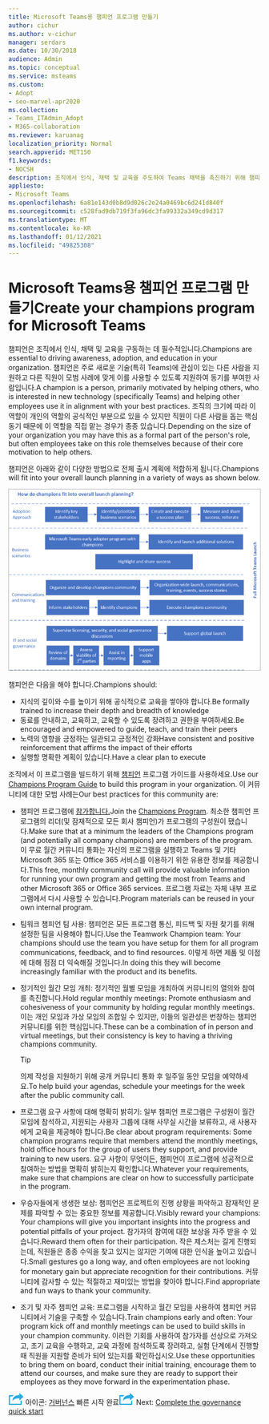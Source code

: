 ```yaml
---
title: Microsoft Teams용 챔피언 프로그램 만들기
author: cichur
ms.author: v-cichur
manager: serdars
ms.date: 10/30/2018
audience: Admin
ms.topic: conceptual
ms.service: msteams
ms.custom:
- Adopt
- seo-marvel-apr2020
ms.collection:
- Teams_ITAdmin_Adopt
- M365-collaboration
ms.reviewer: karuanag
localization_priority: Normal
search.appverid: MET150
f1.keywords:
- NOCSH
description: 조직에서 인식, 채택 및 교육을 주도하여 Teams 채택을 촉진하기 위해 챔피언 팀을 교육하는 방법을 배워보는 방법을 배워보아야 합니다.
appliesto:
- Microsoft Teams
ms.openlocfilehash: 6a81e143d0b8d9d026c2e24a0469bc6d241d840f
ms.sourcegitcommit: c528fad9db719f3fa96dc3fa99332a349cd9d317
ms.translationtype: MT
ms.contentlocale: ko-KR
ms.lasthandoff: 01/12/2021
ms.locfileid: "49825308"
---
```

# <a name="create-your-champions-program-for-microsoft-teams"></a><span data-ttu-id="a7f44-103">Microsoft Teams용 챔피언 프로그램 만들기</span><span class="sxs-lookup"><span data-stu-id="a7f44-103">Create your champions program for Microsoft Teams</span></span>

<span data-ttu-id="a7f44-104">챔피언은 조직에서 인식, 채택 및 교육을 구동하는 데 필수적입니다.</span><span class="sxs-lookup"><span data-stu-id="a7f44-104">Champions are essential to driving awareness, adoption, and education in your organization.</span></span> <span data-ttu-id="a7f44-105">챔피언은 주로 새로운 기술(특히 Teams)에 관심이 있는 다른 사람을 지원하고 다른 직원이 모범 사례에 맞게 이를 사용할 수 있도록 지원하여 동기를 부여한 사람입니다.</span><span class="sxs-lookup"><span data-stu-id="a7f44-105">A champion is a person, primarily motivated by helping others, who is interested in new technology (specifically Teams) and helping other employees use it in alignment with your best practices.</span></span> <span data-ttu-id="a7f44-106">조직의 크기에 따라 이 역할이 개인의 역할의 공식적인 부분으로 있을 수 있지만 직원이 다른 사람을 돕는 핵심 동기 때문에 이 역할을 직접 맡는 경우가 종종 있습니다.</span><span class="sxs-lookup"><span data-stu-id="a7f44-106">Depending on the size of your organization you may have this as a formal part of the person's role, but often employees take on this role themselves because of their core motivation to help others.</span></span>

<span data-ttu-id="a7f44-107">챔피언은 아래와 같이 다양한 방법으로 전체 출시 계획에 적합하게 됩니다.</span><span class="sxs-lookup"><span data-stu-id="a7f44-107">Champions will fit into your overall launch planning in a variety of ways as shown below.</span></span>

![챔피언 시작 계획 일러스트레이션](media/teams-adoption-champions.png)

<span data-ttu-id="a7f44-109">챔피언은 다음을 해야 합니다.</span><span class="sxs-lookup"><span data-stu-id="a7f44-109">Champions should:</span></span>

- <span data-ttu-id="a7f44-110">지식의 깊이와 수를 높이기 위해 공식적으로 교육을 쌓아야 합니다.</span><span class="sxs-lookup"><span data-stu-id="a7f44-110">Be formally trained to increase their depth and breadth of knowledge</span></span>
- <span data-ttu-id="a7f44-111">동료를 안내하고, 교육하고, 교육할 수 있도록 장려하고 권한을 부여하세요.</span><span class="sxs-lookup"><span data-stu-id="a7f44-111">Be encouraged and empowered to guide, teach, and train their peers</span></span>
- <span data-ttu-id="a7f44-112">노력의 영향을 긍정하는 일관되고 긍정적인 강화</span><span class="sxs-lookup"><span data-stu-id="a7f44-112">Have consistent and positive reinforcement that affirms the impact of their efforts</span></span>
- <span data-ttu-id="a7f44-113">실행할 명확한 계획이 있습니다.</span><span class="sxs-lookup"><span data-stu-id="a7f44-113">Have a clear plan to execute</span></span>

<span data-ttu-id="a7f44-114">조직에서 이 프로그램을 빌드하기 위해 [챔피언](https://go.microsoft.com/fwlink/?linkid=854665) 프로그램 가이드를 사용하세요.</span><span class="sxs-lookup"><span data-stu-id="a7f44-114">Use our [Champions Program Guide](https://go.microsoft.com/fwlink/?linkid=854665) to build this program in your organization.</span></span> <span data-ttu-id="a7f44-115">이 커뮤니티에 대한 모범 사례는</span><span class="sxs-lookup"><span data-stu-id="a7f44-115">Our best practices for this community are:</span></span>

- <span data-ttu-id="a7f44-116">챔피언 프로그램에 [참가합니다.](https://aka.ms/O365Champions)</span><span class="sxs-lookup"><span data-stu-id="a7f44-116">Join the [Champions Program](https://aka.ms/O365Champions).</span></span> <span data-ttu-id="a7f44-117">최소한 챔피언 프로그램의 리더(및 잠재적으로 모든 회사 챔피언)가 프로그램의 구성원이 됐습니다.</span><span class="sxs-lookup"><span data-stu-id="a7f44-117">Make sure that at a minimum the leaders of the Champions program (and potentially all company champions) are members of the program.</span></span> <span data-ttu-id="a7f44-118">이 무료 월간 커뮤니티 통화는 자신의 프로그램을 실행하고 Teams 및 기타 Microsoft 365 또는 Office 365 서비스를 이용하기 위한 유용한 정보를 제공합니다.</span><span class="sxs-lookup"><span data-stu-id="a7f44-118">This free, monthly community call will provide valuable information for running your own program and getting the most from Teams and other Microsoft 365 or Office 365 services.</span></span> <span data-ttu-id="a7f44-119">프로그램 자료는 자체 내부 프로그램에서 다시 사용할 수 있습니다.</span><span class="sxs-lookup"><span data-stu-id="a7f44-119">Program materials can be reused in your own internal program.</span></span>

- <span data-ttu-id="a7f44-120">팀워크 챔피언 팀 사용: 챔피언은 모든 프로그램 통신, 피드백 및 자원 찾기를 위해 설정한 팀을 사용해야 합니다.</span><span class="sxs-lookup"><span data-stu-id="a7f44-120">Use the Teamwork Champion team: Your champions should use the team you have setup for them for all program communications, feedback, and to find resources.</span></span>  <span data-ttu-id="a7f44-121">이렇게 하면 제품 및 이점에 대해 점점 더 익숙해질 것입니다.</span><span class="sxs-lookup"><span data-stu-id="a7f44-121">In doing this they will become increasingly familiar with the product and its benefits.</span></span>

- <span data-ttu-id="a7f44-122">정기적인 월간 모임 개최: 정기적인 월별 모임을 개최하여 커뮤니티의 열의와 참여를 촉진합니다.</span><span class="sxs-lookup"><span data-stu-id="a7f44-122">Hold regular monthly meetings: Promote enthusiasm and cohesiveness of your community by holding regular monthly meetings.</span></span> <span data-ttu-id="a7f44-123">이는 개인 모임과 가상 모임의 조합일 수 있지만, 이들의 일관성은 번창하는 챔피언 커뮤니티를 위한 핵심입니다.</span><span class="sxs-lookup"><span data-stu-id="a7f44-123">These can be a combination of in person and virtual meetings, but their consistency is key to having a thriving champions community.</span></span>

    > [!TIP]
    > <span data-ttu-id="a7f44-124">의제 작성을 지원하기 위해 공개 커뮤니티 통화 후 일주일 동안 모임을 예약하세요.</span><span class="sxs-lookup"><span data-stu-id="a7f44-124">To help build your agendas, schedule your meetings for the week after the public community call.</span></span> 

- <span data-ttu-id="a7f44-125">프로그램 요구 사항에 대해 명확히 밝히기: 일부 챔피언 프로그램은 구성원이 월간 모임에 참석하고, 지원되는 사용자 그룹에 대해 사무실 시간을 보류하고, 새 사용자에게 교육을 제공해야 합니다.</span><span class="sxs-lookup"><span data-stu-id="a7f44-125">Be clear about program requirements: Some champion programs require that members attend the monthly meetings, hold office hours for the group of users they support, and provide training to new users.</span></span> <span data-ttu-id="a7f44-126">요구 사항이 무엇이든, 챔피언이 프로그램에 성공적으로 참여하는 방법을 명확히 밝히는지 확인합니다.</span><span class="sxs-lookup"><span data-stu-id="a7f44-126">Whatever your requirements, make sure that champions are clear on how to successfully participate in the program.</span></span>

- <span data-ttu-id="a7f44-127">우승자들에게 생생한 보상: 챔피언은 프로젝트의 진행 상황을 파악하고 잠재적인 문제를 파악할 수 있는 중요한 정보를 제공합니다.</span><span class="sxs-lookup"><span data-stu-id="a7f44-127">Visibly reward your champions: Your champions will give you important insights into the progress and potential pitfalls of your project.</span></span> <span data-ttu-id="a7f44-128">참가자의 참여에 대한 보상을 자주 받을 수 있습니다.</span><span class="sxs-lookup"><span data-stu-id="a7f44-128">Reward them often for their participation.</span></span> <span data-ttu-id="a7f44-129">작은 제스처는 길게 진행되는데, 직원들은 종종 수익을 찾고 있지는 않지만 기여에 대한 인식을 높이고 있습니다.</span><span class="sxs-lookup"><span data-stu-id="a7f44-129">Small gestures go a long way, and often employees are not looking for monetary gain but appreciate recognition for their contributions.</span></span> <span data-ttu-id="a7f44-130">커뮤니티에 감사할 수 있는 적절하고 재미있는 방법을 찾아야 합니다.</span><span class="sxs-lookup"><span data-stu-id="a7f44-130">Find appropriate and fun ways to thank your community.</span></span> 

- <span data-ttu-id="a7f44-131">조기 및 자주 챔피언 교육: 프로그램을 시작하고 월간 모임을 사용하여 챔피언 커뮤니티에서 기술을 구축할 수 있습니다.</span><span class="sxs-lookup"><span data-stu-id="a7f44-131">Train champions early and often: Your program kick off and monthly meetings can be used to build skills in your champion community.</span></span> <span data-ttu-id="a7f44-132">이러한 기회를 사용하여 참가자를 선상으로 가져오고, 초기 교육을 수행하고, 교육 과정에 참석하도록 장려하고, 실험 단계에서 진행할 때 직원을 지원할 준비가 되어 있는지를 확인하십시오.</span><span class="sxs-lookup"><span data-stu-id="a7f44-132">Use these opportunities to bring them on board, conduct their initial training, encourage them to attend our courses, and make sure they are ready to support their employees as they move forward in the experimentation phase.</span></span>  

<span data-ttu-id="a7f44-133">![다음 단계를 나타내는 ](media/teams-adoption-next-icon.png) 아이콘: [거버넌스](teams-adoption-governance-quick-start.md) 빠른 시작 완료</span><span class="sxs-lookup"><span data-stu-id="a7f44-133">![An icon representing the next step](media/teams-adoption-next-icon.png) Next: [Complete the governance quick start](teams-adoption-governance-quick-start.md)</span></span>

